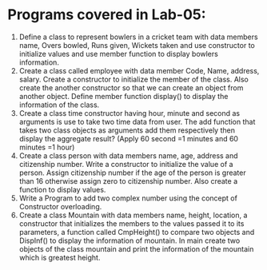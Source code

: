 <h1>Programs covered in Lab-05:</h1>
    <ol>
        <li>Define a class to represent bowlers in a cricket team with data members name, Overs bowled, Runs given, Wickets taken and use constructor to initialize values and use member function to display bowlers information.</li>
        <li>Create a class called employee with data member Code, Name, address, salary. Create a constructor to initialize the member of the class. Also create the another constructor so that we can create an object from another object. Define member function display() to display the information of the class.</li>
        <li>Create a class time constructor having hour, minute and second as arguments is use to take two time data from user. The add function that takes two class objects as arguments add them respectively then display the aggregate result? (Apply 60 second =1 minutes and 60 minutes =1 hour)</li>
        <li>Create a class person with data members name, age, address and citizenship number. Write a constructor to initialize the value of a person. Assign citizenship number if the age of the person is greater than 16 otherwise assign zero to citizenship number. Also create a function to display values.</li>
        <li>Write a Program to add two complex number using the concept of Constructor overloading.</li>
        <li>Create a class Mountain with data members name, height, location, a constructor that initializes the members to the values passed it to its parameters, a function called CmpHeight() to compare two objects and DispInf() to display the information of mountain. In main create two objects of the class mountain and print the information of the mountain which is greatest height.</li>
    </ol>

